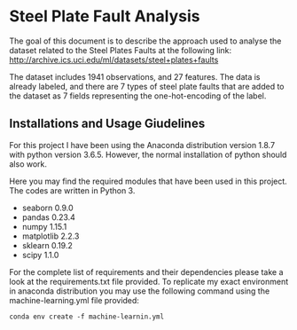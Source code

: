 # Steel Plate Fault Analysis

The goal of this document is to describe the approach used to analyse the dataset related to the Steel Plates Faults at the following link:
http://archive.ics.uci.edu/ml/datasets/steel+plates+faults

The dataset includes 1941 observations, and 27 features. The data is already labeled, and there are 7 types of steel plate faults that are added to the dataset as 7 fields representing the one-hot-encoding of the label.

## Installations and Usage Giudelines
For this project I have been using the Anaconda distribution version 1.8.7 with python version 3.6.5. However, the normal installation of python should also work.

Here you may find the required modules that have been used in this project. The codes are written in Python 3.

* seaborn 0.9.0
* pandas 0.23.4
* numpy 1.15.1
* matplotlib 2.2.3
* sklearn 0.19.2
* scipy 1.1.0

For the complete list of requirements and their dependencies please take a look at the requirements.txt file provided. To replicate my exact environment in anaconda distribution you may use the following command using the machine-learning.yml file provided:
```
conda env create -f machine-learnin.yml
```
